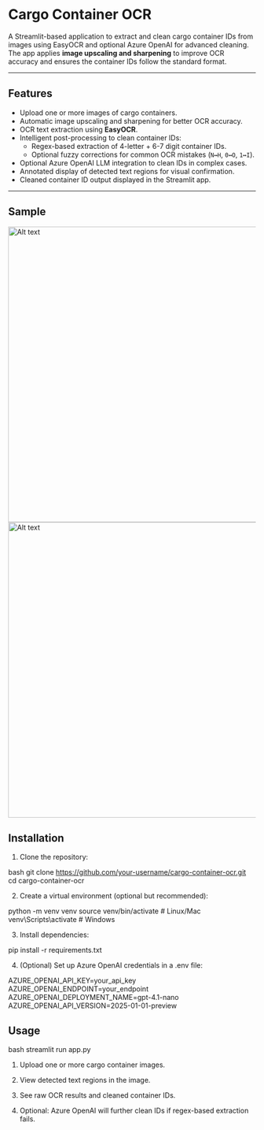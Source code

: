 # Cargo Container OCR

A Streamlit-based application to extract and clean cargo container IDs from images using EasyOCR and optional Azure OpenAI for advanced cleaning. The app applies **image upscaling and sharpening** to improve OCR accuracy and ensures the container IDs follow the standard format.  

---

## Features

- Upload one or more images of cargo containers.
- Automatic image upscaling and sharpening for better OCR accuracy.
- OCR text extraction using **EasyOCR**.
- Intelligent post-processing to clean container IDs:
  - Regex-based extraction of 4-letter + 6-7 digit container IDs.
  - Optional fuzzy corrections for common OCR mistakes (`N↔H`, `0↔O`, `1↔I`).
- Optional Azure OpenAI LLM integration to clean IDs in complex cases.
- Annotated display of detected text regions for visual confirmation.
- Cleaned container ID output displayed in the Streamlit app.

---

## Sample

<img src="app/Screenshot 2025-09-05 at 4.35.29 PM.png" alt="Alt text" width="800" height="600"/>

<img src="app/Screenshot 2025-09-05 at 4.36.23 PM.png" alt="Alt text" width="800" height="600"/>


## Installation

1. Clone the repository:

bash
git clone https://github.com/your-username/cargo-container-ocr.git
cd cargo-container-ocr

2. Create a virtual environment (optional but recommended):

python -m venv venv
source venv/bin/activate   # Linux/Mac
venv\Scripts\activate      # Windows

3. Install dependencies:

pip install -r requirements.txt

4. (Optional) Set up Azure OpenAI credentials in a .env file:

AZURE_OPENAI_API_KEY=your_api_key
AZURE_OPENAI_ENDPOINT=your_endpoint
AZURE_OPENAI_DEPLOYMENT_NAME=gpt-4.1-nano
AZURE_OPENAI_API_VERSION=2025-01-01-preview

## Usage

bash
streamlit run app.py

1. Upload one or more cargo container images.

2. View detected text regions in the image.

3. See raw OCR results and cleaned container IDs.

4. Optional: Azure OpenAI will further clean IDs if regex-based extraction fails.
